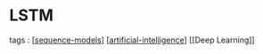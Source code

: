 ---
---

# LSTM

tags : [[sequence-models]] [[artificial-intelligence]] [[Deep Learning]]



[//begin]: # "Autogenerated link references for markdown compatibility"
[sequence-models]: sequence-models "Sequence Models"
[artificial-intelligence]: artificial-intelligence "Artificial Intelligence"
[deep-learning]: deep-learning "Deep Learning"
[//end]: # "Autogenerated link references"